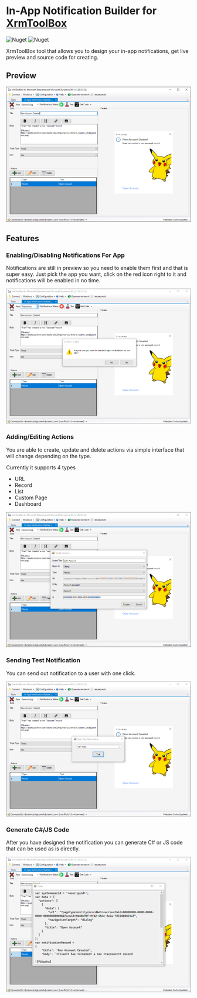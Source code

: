 # In-App Notification Builder for [XrmToolBox](http://www.xrmtoolbox.com)

![Nuget](https://img.shields.io/nuget/dt/Fic.XTB.InAppNotificationBuilder) ![Nuget](https://img.shields.io/nuget/v/Fic.XTB.InAppNotificationBuilder)

XrmToolBox tool that allows you to design your in-app notifications, get live preview and source code for creating.

## Preview

![ianb-1](docs/img/ianb-1.png)

## Features

### Enabling/Disabling Notifications For App

Notifications are still in preview so you need to enable them first and that is super easy. Just pick the app you want, click on the red icon right to it and notifications will be enabled in no time.

![ianb-5](docs/img/ianb-5.png)

### Adding/Editing Actions

You are able to create, update and delete actions via simple interface that will change depending on the type.

Currently it supports 4 types

- URL
- Record
- List
- Custom Page
- Dashboard

![ianb-2](docs/img/ianb-2.png)

### Sending Test Notification

You can send out notification to a user with one click.

![ianb-3](docs/img/ianb-3.png)

### Generate C#/JS Code

After you have designed the notification you can generate C# or JS code that can be used as is directly.

![ianb-4](docs/img/ianb-4.png)